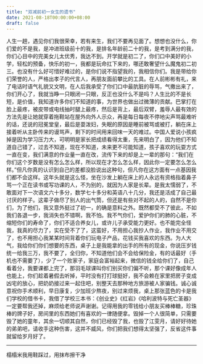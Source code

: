 ```yaml
---
title: "双减前初一女生的遗书"
date: 2021-08-18T00:00:00+08:00
draft: false
---
```


人生一趟，遇见你们我很荣幸，若有来生，我们不要再见面了。想想也没什么，你们爱的不是我，是冲进班级前十的我，是排名年龄前二十的我，是考到满分的我，你们心目中的完美女儿太优秀，我达不到。开学就是初二了，你们口中美好的小学，轻松的预备，快乐的初一，我都是玩命扛下来的，哪还敢奢望什么魔鬼初二初三。也没有什么好可惜好难过的，是你们说不指望我的，我相信你们。我是带给你们荣誉的人，严格出孝子的代言人，再朋友面前攀比的工具。在人前彬彬有礼，来了电话时语气礼貌又文明，在人后我承受了你们口中最肮脏的辱骂，气撒出来了，你们开心了，我就当睁一只眼闭一只眼，反正也没什么不是吗？人生比的不是长短，是价值，我知道许多你们不知道的事，为世界也做出过微薄的贡献。巴掌打在脸上最疼，被皮带或电线抽时腿上最疼，然后是背上，最后双臂，羞辱人最有效的方法先是让她就穿着拖鞋站在屋外向外人示众，再是每日每夜不停地尖声骂最难听的话，还说的冠冕堂皇，最后是耍泼妇，失眠的原因是睡前被骂或被打，躺在床上接着听从主卧传来的谩骂声，剩下的时间用来回味一天的难过。中国人爱说小孩疯掉是因为学习压力大，可明明是家长把成绩看得太重，先来明白了，因为他们不知道自己错了，过去不知道，现在不知道，未来更不可能知道，孩子喜欢的玩耍方式一直在变，我们满意的作业量一直在改，流传下来的却是上一辈的那句：“我们在你们这个岁数是没有怎么怎么样，所以现在才怎么怎么样，因此你一定要怎么怎么样。”但凡你真的认识到自己的差都没脸说出这种句，但凡你在这方面有一点基因我们都不会这样。这年头就是这么怪，坐在沙发上躺在床上的人永远有资格指着鼻子骂一个正在读书或写功课的人，不为别的，就因为人家是长辈。是我太懦弱了，不敢面对下一次语文六十多分，数学七十多分和英语八十几分，我还是活成了自己最讨厌的样子。这辈子做尽了别人的出气筒，但还是有些对不起的人的，自然不是你们，为了他们，我又意外挺过了初一，的确是意料之外。既然都受不了彼此，不如我们各退一步，我消失也不错啊，我不怕。我不气你们，爱护你们的肺的心脏，不缩短你们的寿命了，你们不适合养女儿，或许儿子承受能力更好。也不能完全怪我，我真的尽力了，实在受不了了，这蛮好，不用担心我抄人作业，我作业不用交了，也不用担心我某某时间背着你们玩电子产品，花钱买我喜欢的东西。为人大气，我给你们你们想要的东西，桌子上是我能拿的出手的所有的现金，你说压岁钱统一给我三万，我不要了，全归你，不知道他们会不会给保险金，有的话最好（手机也不需要了），少了一个败家子，家庭会富裕起来，微信的钱全给你们了，自己看着分，我要课都上完了，那羽毛球课叫你们别买你们偏不听，那个课好像成年人也能上，你们趁着暑假去听掉，平时没有打打球挺好，我不会赖在家里把房子变成凶宅的放心，把奶奶接过来一起住吧，别整天去那种地方旅游被人家骗钱。诚心诚意祝你手术顺利，早日康复，少加班少熬夜，别过来烦我，桌上那张蓝色的卡是我们学校的借书卡，我借了学校三本书：《创业史》《红岩》《哈利波特与死亡圣器》一定要帮我还掉，麻烦给老师说声谢谢。记得用我的零钱给小朋友买棒棒糖，珍珠棒的牌子好，房间里的东西她们有喜欢的一律随便拿。毁掉一个人很简单，只需要毁了她的童年，其余一切顺其自然，你们已经毁了我，也毁了江雯月，请好好待她的弟弟吧，请收手这种伤害，这并不威风，你们把我们想得太坚强了，反省这件事就留给岁月好了。

---

榻榻米我用鞋踩过，用抹布擦干净